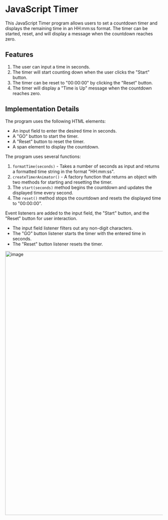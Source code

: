 # JavaScript Timer

This JavaScript Timer program allows users to set a countdown timer and displays the remaining time in an HH:mm:ss format. The timer can be started, reset, and will display a message when the countdown reaches zero.

## Features

1. The user can input a time in seconds.
2. The timer will start counting down when the user clicks the "Start" button.
3. The timer can be reset to "00:00:00" by clicking the "Reset" button.
4. The timer will display a "Time is Up" message when the countdown reaches zero.

## Implementation Details

The program uses the following HTML elements:
- An input field to enter the desired time in seconds.
- A "GO" button to start the timer.
- A "Reset" button to reset the timer.
- A span element to display the countdown.

The program uses several functions:

1. `formatTime(seconds)` - Takes a number of seconds as input and returns a formatted time string in the format "HH:mm:ss".
2. `createTimerAnimator()` - A factory function that returns an object with two methods for starting and resetting the timer.
3. The `start(seconds)` method begins the countdown and updates the displayed time every second.
4. The `reset()` method stops the countdown and resets the displayed time to "00:00:00".

Event listeners are added to the input field, the "Start" button, and the "Reset" button for user interaction.

- The input field listener filters out any non-digit characters.
- The "GO" button listener starts the timer with the entered time in seconds.
- The "Reset" button listener resets the timer.

<img width="845" alt="image" src="https://user-images.githubusercontent.com/100534408/230755047-b4f61033-b5fe-41cf-95cf-95769df78a2a.png">

